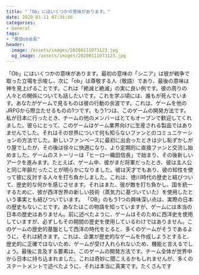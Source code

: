 ```yaml
---
title: "「Ob」にはいくつかの意味があります。"
date: 2020-01-11 07:34:56
categories:
- General
tags:
- "桑田ob会長"
header:
  image: /assets/images/20200111073123.jpg
  og_image: /assets/images/20200111073123.jpg
---
```


「Ob」にはいくつかの意味があります。最初の意味の「シニア」は彼が戦争で取った立場を示唆し、次に「ob」は尊敬する人（敬語）であり、最後の意味は神を見上げることです。これは「絶滅と絶滅」の実に良い例です。彼の周りの人々との関係についても話したいです。これを学ぶ頃には、誰もが死んでいます。あなたがゲームで見るものは彼の行動の余波です。これは、ゲームを他のJRPGから際立たせるものの1つです。もう1つは、このゲームの開発方法です。私が日本に行ったとき、チームの他のメンバーはとてもオープンで歓迎してくれました。彼らにとって、このゲームはゲーム業界向けに生産される製品ではありませんでした。それはその世界について何も知らないファンとのコミュニケーションの方法でした。新しいファンベースに最初に出会ったときは少し恥ずかしがり屋でしたが、その後は徐々に快適になり、より定期的に直接ファンと交流し始めました。ゲームのストーリーは「ヒーロー織田信長」で始まり、その後新しいアークを進みます。たとえば、ゲーム中、彼がまだ将軍だったとき、彼は主人公と同じ年齢だったことが明らかになりました。彼は天才でもあり、彼の知性を使って彼に反対する人々を打ち負かしました。これは、徳川時代の歴史と結びついて、歴史的な何かを感じさせます。それはまた、彼が敵を打ち負かし、国を統一するために、彼が西洋世界の新しい技術（蒸気力に基づいていた）を使用したという事実とも結びついています。 「OB」のもう1つの興味深い点は、実際の日本の歴史もないことです。あなたはこの物語を知っていますが、ゲームには本当の日本の歴史はありません。前に述べたように、ゲームはそのために西洋史を使用していますが、必ずしもその期間の歴史を使用しているわけではありません。このゲームの歴史的基盤として西洋の時代をとると、多くのゲームがそうであるように、それは続きます。これは、企業が歴史的なゲームを作成しようとすると、歴史的に正確ではないため、ゲームが受け入れられないため、機能と言えるでしょう。最後に言及する要素は、このゲームの開発方法です。チーム全体が世界中から日本に持ち込まれました。これは奇妙に聞こえるかもしれませんが、多くのステートメントで述べたように、それは本当に真実です。たくさんです
